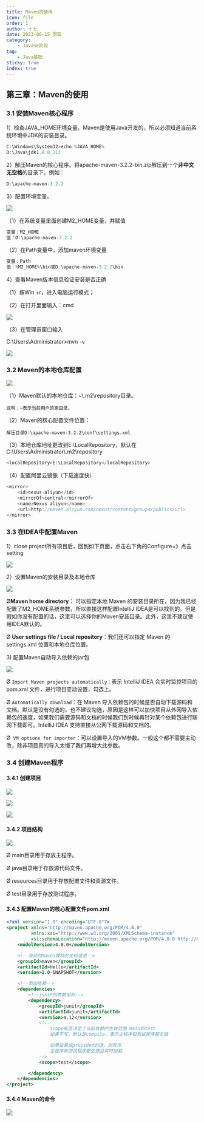 ```yaml
---
title: Maven的使用
icon: file
order: 1
author: 十七
date: 2023-06-15 周四
category:
	- JavaSE阶段
tag:
	- Java基础
sticky: true
index: true
---
```



## 第三章：Maven的使用

### 3.1 安装Maven核心程序

1）检查JAVA\_HOME环境变量。Maven是使用Java开发的，所以必须知道当前系统环境中JDK的安装目录。

```java
C:\Windows\System32>echo %JAVA_HOME%
D:\Java\jdk1.8.0_111
```

2）解压Maven的核心程序。将apache-maven-3.2.2-bin.zip解压到一个**非中文无空格**的目录下。例如：

```java
D:\apache-maven-3.2.2
```

3）配置环境变量。

![](./image/image_pVPJhAySKp.png)

（1）在系统变量里面创建M2\_HOME变量，并赋值

```java
变量：M2_HOME
值：D:\apache-maven-3.2.2
```

（2）在Path变量中，添加maven环境变量

```java
变量：Path
值：%M2_HOME%\bin或D:\apache-maven-3.2.2\bin
```

4）查看Maven版本信息验证安装是否正确

（1）按Win +r，进入电脑运行模式；

（2）在打开里面输入：cmd

![](./image/image_XG6utfcMKY.png)

（3）在管理员窗口输入

C:\Users\Administrator>mvn -v

![](./image/image_VRcKajoPTE.png)

### 3.2  Maven的本地仓库配置

![](./image/image_QQLIb-BXnB.png)

（1）Maven默认的本地仓库：\~\\.m2\repository目录。

`说明：~表示当前用户的家目录。`

（2）Maven的核心配置文件位置：

`解压目录D:\apache-maven-3.2.2\conf\settings.xml`

（3）本地仓库地址更改到E:\LocalRepository，默认在C:\Users\Administrator\\.m2\repository

```java
<localRepository>E:\LocalRepository</localRepository>
```

（4）配置阿里云镜像（下载速度快）

```java
<mirror>
    <id>nexus-aliyun</id>
    <mirrorOf>central</mirrorOf>
    <name>Nexus aliyun</name>
    <url>http://maven.aliyun.com/nexus/content/groups/public</url>
</mirror>
```

### 3.3  在IDEA中配置Maven

1）close project所有项目后，回到如下页面，点击右下角的Configure=》点击setting

![](./image/image_7Jf4tcRGyv.png)

2）设置Maven的安装目录及本地仓库

![](./image/image_hFl7ZSoaOK.png)

Ø**Maven home directory**： 可以指定本地 Maven 的安装目录所在，因为我已经配置了M2\_HOME系统参数，所以直接这样配置IntelliJ IDEA是可以找到的。但是假如你没有配置的话，这里可以选择你的Maven安装目录。此外，这里不建议使用IDEA默认的。

Ø **User settings file / Local repository**：我们还可以指定 Maven 的 settings.xml 位置和本地仓库位置。

3\)  配置Maven自动导入依赖的jar包

![](./image/image_5V1puCNOgF.png)

Ø `Import Maven projects automatically：`表示 IntelliJ IDEA 会实时监控项目的 pom.xml 文件，进行项目变动设置，勾选上。

Ø `Automatically download`：在 Maven 导入依赖包的时候是否自动下载源码和文档。默认是没有勾选的，也不建议勾选，原因是这样可以加快项目从外网导入依赖包的速度，如果我们需要源码和文档的时候我们到时候再针对某个依赖包进行联网下载即可。IntelliJ IDEA 支持直接从公网下载源码和文档的。

Ø` VM options for importer`：可以设置导入的VM参数。一般这个都不需要主动改，除非项目真的导入太慢了我们再增大此参数。

### 3.4  创建Maven程序

#### 3.4.1  创建项目

![](./image/image_i23UY8Bu-x.png)

![](./image/image_WZ14HuJHge.png)

![](./image/image_rLWzlDtNC-.png)

#### 3.4.2  项目结构

![](./image/image_U7R8SkITg8.png)

Ø main目录用于存放主程序。

Ø java目录用于存放源代码文件。

Ø resources目录用于存放配置文件和资源文件。

Ø test目录用于存放测试程序。

#### 3.4.3  配置Maven的核心配置文件pom.xml

```xml
<?xml version="1.0" encoding="UTF-8"?>
<project xmlns="http://maven.apache.org/POM/4.0.0"
         xmlns:xsi="http://www.w3.org/2001/XMLSchema-instance"
         xsi:schemaLocation="http://maven.apache.org/POM/4.0.0 http://maven.apache.org/xsd/maven-4.0.0.xsd">
    <modelVersion>4.0.0</modelVersion>

    <!--当前的Maven模块的坐标信息-->
    <groupId>maven</groupId>
    <artifactId>Hello</artifactId>
    <version>1.0-SNAPSHOT</version>

    <!--添加依赖-->
    <dependencies>
        <!--junit的依赖坐标-->
        <dependency>
            <groupId>junit</groupId>
            <artifactId>junit</artifactId>
            <version>4.12</version>
            <!--
                scope标签决定了当前依赖的生效范围 main和test
                如果不写，默认是compile，表示主程序和测试程序都生效

                如果设置成provided的话，则表示
                主程序和测试程序都生效且实时加载
            -->
            <scope>test</scope>

        </dependency>
    </dependencies>
</project>
```

#### 3.4.4  Maven的命令

![](./image/image_4VfYoREck_.png)
